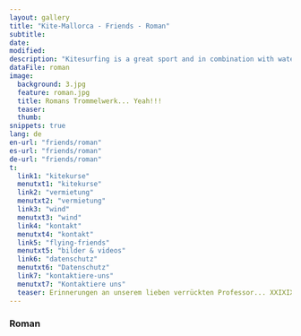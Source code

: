 ```yaml
---
layout: gallery
title: "Kite-Mallorca - Friends - Roman"
subtitle: 
date: 
modified:
description: "Kitesurfing is a great sport and in combination with water, waves and wind very well suited for brilliant photos. When do you make your pictureswith us?"
dataFile: roman
image:
  background: 3.jpg
  feature: roman.jpg
  title: Romans Trommelwerk... Yeah!!!
  teaser: 
  thumb: 
snippets: true
lang: de
en-url: "friends/roman"
es-url: "friends/roman"
de-url: "friends/roman"
t:
  link1: "kitekurse"
  menutxt1: "kitekurse"
  link2: "vermietung"
  menutxt2: "vermietung"
  link3: "wind"
  menutxt3: "wind"
  link4: "kontakt"
  menutxt4: "kontakt"
  link5: "flying-friends"
  menutxt5: "bilder & videos"
  link6: "datenschutz"
  menutxt6: "Datenschutz"
  link7: "kontaktiere-uns"
  menutxt7: "Kontaktiere uns"
  teaser: Erinnerungen an unserem lieben verrückten Professor... XXIXIX
---
```


### Roman
